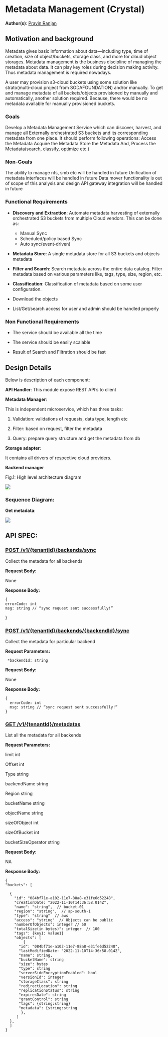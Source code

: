 # Metadata Management (Crystal)

**Author(s)**: [Pravin Ranjan](https://github.com/PravinRanjan10)

## Motivation and background

Metadata gives basic information about data—including type, time of creation, size of object/buckets, storage class, and more for cloud object storages. Metadata management is the business discipline of managing the metadata about data. It can play key roles during decision making activity. Thus metadata management is required nowadays.

A user may provision s3-cloud buckets using some solution like strato(multi-cloud project from SODAFOUNDATION) and/or manually. To get and manage metadata of all buckets/objects provisioned by manually and automatically, another solution required. Because, there would be no metadata available for manually provisioned buckets.

### Goals
Develop a Metadata Management Service which can discover, harvest, and manage all Externally orchestrated S3 buckets and its corresponding metadata from one place. It should perform following operations:
Access the Metadata
Acquire the Metadata
Store the Metadata
And, Process the Metadata(search, classify, optimize etc.)

### Non-Goals
The ability to manage nfs, smb etc will be handled in future
Unification of metadata interfaces will be handled in future
Data mover functionality is out of scope of this analysis and design
API gateway integration will be handled in future


### Functional Requirements
* **Discovery and Extraction**: Automate metadata harvesting of externally orchestrated S3 buckets from multiple Cloud vendors. This can be done as:
  * Manual Sync
  * Scheduled/policy based Sync
  * Auto sync(event-driven)


* **Metadata Store**: A single metadata store for all S3 buckets and objects metadata

* **Filter and Search**: Search metadata across the entire data catalog. Filter metadata based on various parameters like, tags, type, size, region, etc.
* **Classification**: Classification of metadata based on some user configuration.

* Download the objects

* List/Get/search access for user and admin should be handled properly

### Non Functional Requirements

* The service should be available all the time

* The service should be easily scalable

* Result of Search and Filtration should be fast

## Design Details

Below is description of each component:

**API Handler**:
This module expose REST API’s to client

**Metadata Manager**:

This is independent microservice, which has three tasks:

  1)  Validation: validations of requests, data type, length etc

  2)  Filter: based on request, filter the metadata

  3)  Query: prepare query structure and get the metadata from db

**Storage adapter**:

It contains all drivers of respective cloud providers.

**Backend manager**

Fig.1: High level architecture diagram

![](resources/crystal-architecture.png)

### Sequence Diagram:

**Get metadata**:

![](resources/crystal-Get-sequence.png)


## API SPEC:

### [POST /v1/{tenantId}/backends/sync]()

Collect the metadata for all backends

**Request Body:**

None

**Response Body:**

	{
    errorCode: int
	msg: string // “sync request sent successfully!”
  }


### [POST /v1/{tenantId}/backends/{backendId}/sync]()
Collect the metadata for particular backend


**Request Parameters:**

     *backendId: string

**Request Body:**

None

**Response Body:**

	{
      errorCode: int
      msg: string // “sync request sent successfully!”
    }


### [GET /v1/{tenantId}/metadatas]()

List all the metadata for all backends

**Request Parameters:**

limit  int

Offset int

Type string

backendName string

Region string

bucketName string

objectName string

sizeOfObject int

sizeOfBucket int

bucketSizeOperator string

**Request Body:**

  NA

**Response Body:**

    {
    "buckets": [

      {
        "id": "084bf71e-a102-11e7-88a8-e31fe6d52248",
        "creationDate: "2022-11-10T14:36:58.014Z",
        "name": "string",  // bucket-01
        "region": "string",  // ap-south-1
        "type": "string"  // aws
        "access": "string"  // Objects can be public
        "numberOfObjects": integer // 50
        "totalSize(in bytes)": integer  // 100
        "tags": {key1: value1}
        "objects": [
            {
  	      "id": "084bf71e-a102-11e7-88a8-e31fe6d52248",
  	      "lastModifiedDate: "2022-11-10T14:36:58.014Z",
  	      "name": string,
  	      "bucketName": string
  	      "size": bytes
  	      "type": string
  	      "serverSideEncryptionEnabled": bool
  	      "versionId": integer
  	      "storageClass": string
  	      "redirectLocation": string
  	      "replicationStatus": string
  	      "expiresDate": string
  	      "grantControl": string
  	      "tags": {string:string}
  	      "metadata": {string:string
           },
         ]
      },
      ]
    }

